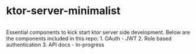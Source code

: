 # ktor-server-minimalist
<p>
<img src="https://img.shields.io/badge/STATUS-IN%20DEVELOPMENT-brightgreen" alt=""/>
</p>
Essential components to kick start ktor server side development. Below are the components included in this repo:
1. OAuth - JWT
2. Role based authentication
3. API docs - In-progress
